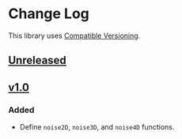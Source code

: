 # Change Log

This library uses [Compatible Versioning](https://github.com/staltz/comver#readme).

## [Unreleased]

## [v1.0]
### Added
- Define `noise2D`, `noise3D`, and `noise4D` functions.

[Unreleased]: https://github.com/joshforisha/open-simplex-noise-js/compare/v1.0...HEAD
[v1.0]: https://github.com/joshforisha/open-simplex-noise/releases/tag/v1.0

